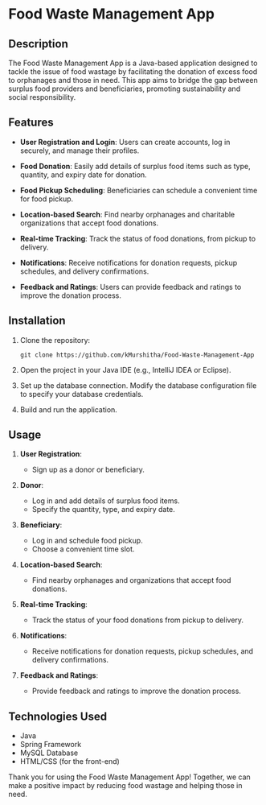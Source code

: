 # Food Waste Management App

## Description

The Food Waste Management App is a Java-based application designed to tackle the issue of food wastage by facilitating the donation of excess food to orphanages and those in need. This app aims to bridge the gap between surplus food providers and beneficiaries, promoting sustainability and social responsibility.

## Features

- **User Registration and Login**: Users can create accounts, log in securely, and manage their profiles.

- **Food Donation**: Easily add details of surplus food items such as type, quantity, and expiry date for donation.

- **Food Pickup Scheduling**: Beneficiaries can schedule a convenient time for food pickup.

- **Location-based Search**: Find nearby orphanages and charitable organizations that accept food donations.

- **Real-time Tracking**: Track the status of food donations, from pickup to delivery.

- **Notifications**: Receive notifications for donation requests, pickup schedules, and delivery confirmations.

- **Feedback and Ratings**: Users can provide feedback and ratings to improve the donation process.

## Installation

1. Clone the repository:

   ```
   git clone https://github.com/kMurshitha/Food-Waste-Management-App
   ```

2. Open the project in your Java IDE (e.g., IntelliJ IDEA or Eclipse).

3. Set up the database connection. Modify the database configuration file to specify your database credentials.

4. Build and run the application.

## Usage

1. **User Registration**:
   - Sign up as a donor or beneficiary.
   
2. **Donor**:
   - Log in and add details of surplus food items.
   - Specify the quantity, type, and expiry date.
   
3. **Beneficiary**:
   - Log in and schedule food pickup.
   - Choose a convenient time slot.
   
4. **Location-based Search**:
   - Find nearby orphanages and organizations that accept food donations.
   
5. **Real-time Tracking**:
   - Track the status of your food donations from pickup to delivery.
   
6. **Notifications**:
   - Receive notifications for donation requests, pickup schedules, and delivery confirmations.

7. **Feedback and Ratings**:
   - Provide feedback and ratings to improve the donation process.

## Technologies Used

- Java
- Spring Framework
- MySQL Database
- HTML/CSS (for the front-end)

Thank you for using the Food Waste Management App! Together, we can make a positive impact by reducing food wastage and helping those in need.
